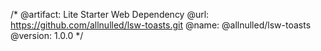 /*
  @artifact:  Lite Starter Web Dependency
  @url:       https://github.com/allnulled/lsw-toasts.git
  @name:      @allnulled/lsw-toasts
  @version:   1.0.0
*/